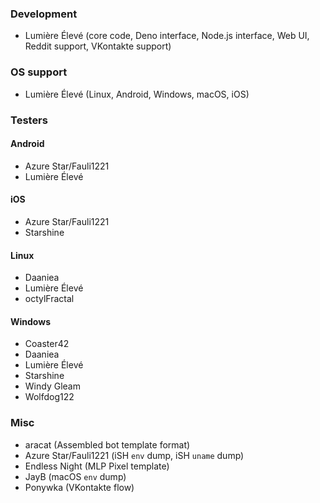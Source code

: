 ### Development
* Lumière Élevé (core code, Deno interface, Node.js interface, Web UI, Reddit support, VKontakte support)
### OS support
* Lumière Élevé (Linux, Android, Windows, macOS, iOS)
### Testers
#### Android
* Azure Star/Fauli1221
* Lumière Élevé
#### iOS
* Azure Star/Fauli1221
* Starshine
#### Linux
* Daaniea
* Lumière Élevé
* octylFractal
#### Windows
* Coaster42
* Daaniea
* Lumière Élevé
* Starshine
* Windy Gleam
* Wolfdog122
### Misc
* aracat (Assembled bot template format)
* Azure Star/Fauli1221 (iSH `env` dump, iSH `uname` dump)
* Endless Night (MLP Pixel template)
* JayB (macOS `env` dump)
* Ponywka (VKontakte flow)